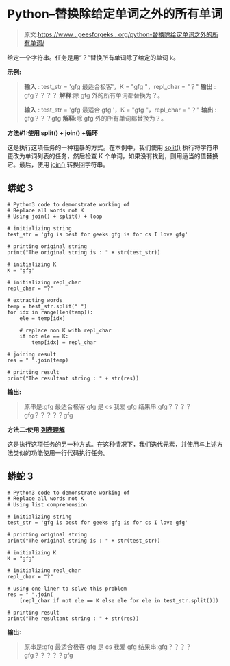 # Python–替换除给定单词之外的所有单词

> 原文:[https://www . geesforgeks . org/python-替换除给定单词之外的所有单词/](https://www.geeksforgeeks.org/python-replace-all-words-except-the-given-word/)

给定一个字符串。任务是用“？”替换所有单词除了给定的单词 k。

**示例:**

> **输入** : test_str = 'gfg 最适合极客'，K = "gfg "，repl_char = "？"
> **输出** : gfg？？？？
> **解释**:除 gfg 外的所有单词都替换为？。
> 
> **输入** : test_str = 'gfg 最适合 gfg '，K = "gfg "，repl_char = "？"
> **输出** : gfg？？？gfg
> **解释**:除 gfg 外的所有单词都替换为？。

**方法#1:使用 split() + join() +循环**

这是执行这项任务的一种粗暴的方式。在本例中，我们使用 [split()](https://www.geeksforgeeks.org/python-string-split/) 执行将字符串更改为单词列表的任务，然后检查 K 个单词，如果没有找到，则用适当的值替换它。最后，使用 [join()](https://www.geeksforgeeks.org/join-function-python/) 转换回字符串。

## 蟒蛇 3

```
# Python3 code to demonstrate working of
# Replace all words not K
# Using join() + split() + loop

# initializing string
test_str = 'gfg is best for geeks gfg is for cs I love gfg'

# printing original string
print("The original string is : " + str(test_str))

# initializing K
K = "gfg"

# initializing repl_char
repl_char = "?"

# extracting words
temp = test_str.split(" ")
for idx in range(len(temp)):
    ele = temp[idx]

    # replace non K with repl_char
    if not ele == K:
        temp[idx] = repl_char

# joining result
res = " ".join(temp)

# printing result
print("The resultant string : " + str(res))
```

**输出:**

> 原串是:gfg 最适合极客 gfg 是 cs 我爱 gfg
> 结果串:gfg？？？？gfg？？？？？gfg

**方法二:使用** [**列表理解**](https://www.geeksforgeeks.org/python-list-comprehension-and-slicing/)

这是执行这项任务的另一种方式。在这种情况下，我们迭代元素，并使用与上述方法类似的功能使用一行代码执行任务。

## 蟒蛇 3

```
# Python3 code to demonstrate working of
# Replace all words not K
# Using list comprehension

# initializing string
test_str = 'gfg is best for geeks gfg is for cs I love gfg'

# printing original string
print("The original string is : " + str(test_str))

# initializing K
K = "gfg"

# initializing repl_char
repl_char = "?"

# using one-liner to solve this problem
res = " ".join(
    [repl_char if not ele == K else ele for ele in test_str.split()])

# printing result
print("The resultant string : " + str(res))
```

**输出:**

> 原串是:gfg 最适合极客 gfg 是 cs 我爱 gfg
> 结果串:gfg？？？？gfg？？？？？gfg